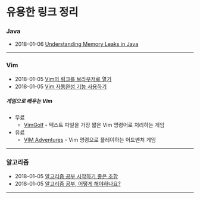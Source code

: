 # 유용한 링크 정리

### Java 
* 2018-01-06 [Understanding Memory Leaks in Java](https://www.baeldung.com/java-memory-leaks)

--------------------

### Vim
* 2018-01-05 [Vim의 링크를 브라우저로 열기](https://stackoverflow.com/questions/9458294/open-url-under-cursor-in-vim-with-browser)
* 2018-01-05 [Vim 자동완성 기능 사용하기](https://johngrib.github.io/wiki/vim-auto-completion/)

##### 게임으로 배우는 Vim 
* 무료
    * [VimGolf](http://www.vimgolf.com/) - 텍스트 파일을 가장 짧은 Vim 명령어로 처리하는 게임
* 유료
    * [VIM Adventures](https://vim-adventures.com/) - Vim 명령으로 플레이하는 어드벤처 게임

-------------------

### 알고리즘
* 2018-01-05 [알고리즘 공부 시작하기 좋은 조합](https://gooddaytocode.blogspot.com/2016/03/blog-post.html?m=1)
* 2018-01-05 [알고리즘 공부, 어떻게 해야하나요?](http://baactree.tistory.com/52)

-------------------
